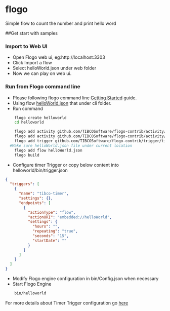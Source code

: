 # flogo
Simple flow to count the number and print hello word

##Get start with samples

### Import to Web UI
	
* Open Flogo web ui, eg:http://localhost:3303
* Click Import a flow
* Select helloWorld.json under web folder
* Now we can play on web ui.


### Run from Flogo command line

* Please following flogo command line [Getting Started](https://github.com/TIBCOSoftware/flogo-cli#getting-started) guide.
* Using flow [helloWorld.json](https://github.com/TIBCOSoftware/flogo/blob/master/samples/helloworld/cli/helloWorld.json) that under cli folder.
* Run command


```bash
	flogo create helloworld
	cd helloworld

	flogo add activity github.com/TIBCOSoftware/flogo-contrib/activity/log
	flogo add activity github.com/TIBCOSoftware/flogo-contrib/activity/counter
	flogo add trigger github.com/TIBCOSoftware/flogo-contrib/trigger/timer
  #Make sure helloWorld.json file under current location
	flogo add flow helloWorld.json
	flogo build
```
	
* Configure timer Trigger or copy below content into helloworld/bin/trigger.json
```json
{
  "triggers": [
    {
      "name": "tibco-timer",
      "settings": {},
      "endpoints": [
        {
          "actionType": "flow",
          "actionURI": "embedded://helloWorld",
          "settings": {
            "hours": "",
            "repeating": "true",
            "seconds": "15",
            "startDate": ""
          }
        }
      ]
    }
  ]
}
```

* Modify Flogo engine configuration in bin/Config.json when necessary
* Start Flogo Engine 
```bash
	bin/helloworld
```


For more details about Timer Trigger configuration go [here](https://github.com/TIBCOSoftware/flogo-contrib/tree/master/trigger/timer#example-configurations)